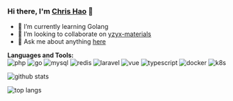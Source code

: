 ### Hi there, I'm [Chris Hao](https://www.cimple.ink/)  👋

<!--
**crazyhl/crazyhl** is a ✨ _special_ ✨ repository because its `README.md` (this file) appears on your GitHub profile.

Here are some ideas to get you started:

- 🔭 I’m currently working on ...
- 🌱 I’m currently learning ...
- 👯 I’m looking to collaborate on ...
- 🤔 I’m looking for help with ...
- 💬 Ask me about ...
- 📫 How to reach me: ...
- 😄 Pronouns: ...
- ⚡ Fun fact: ...
-->
- 🌱 I’m currently learning Golang
- 👯 I’m looking to collaborate on [yzyx-materials](https://github.com/crazyhl/yzyx-materials)
- 💬 Ask me about anything [here](https://github.com/crazyhl/crazyhl/issues)

**Languages and Tools:**  
![php](https://img.shields.io/badge/-PHP-777BB4?style=flat-square&logo=php&logoColor=white)
![go](https://img.shields.io/badge/-Go-00ADD8?style=flat-square&logo=go&logoColor=white)
![mysql](https://img.shields.io/badge/-MySQL-4479A1?style=flat-square&logo=mysql&logoColor=white)
![redis](https://img.shields.io/badge/-Redis-DC382D?style=flat-square&logo=redis&logoColor=white)
![laravel](https://img.shields.io/badge/-Laravel-FF2D20?style=flat-square&logo=laravel&logoColor=white)
![vue](https://img.shields.io/badge/-Vue.js-4FC08D?style=flat-square&logo=vue&logoColor=white)
![typescript](https://img.shields.io/badge/-TypeScript-3178C6?style=flat-square&logo=typescript&logoColor=white)
![docker](https://img.shields.io/badge/-Docker-2496ED?style=flat-square&logo=docker&logoColor=white)
![k8s](https://img.shields.io/badge/-Kubernetes-326CE5?style=flat-square&logo=Kubernetes&logoColor=white)

![github stats](https://github-readme-stats.vercel.app/api?username=crazyhl&show_icons=true&theme=highcontrast)

![top langs](https://github-readme-stats.vercel.app/api/top-langs/?username=crazyhl&hide=javascript,less,html,blade,css&theme=highcontrast)
